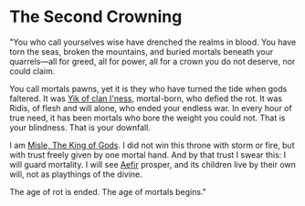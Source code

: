 # The Second Crowning

"You who call yourselves wise have drenched the realms in blood. You have torn the seas, broken the mountains, and buried mortals beneath your quarrels—all for greed, all for power, all for a crown you do not deserve, nor could claim.

You call mortals pawns, yet it is they who have turned the tide when gods faltered. It was [Yik of clan I'ness](../Characters%20of%20Interest/Yik%20of%20clan%20I%27ness.md), mortal-born, who defied the rot. It was Ridis, of flesh and will alone, who ended your endless war. In every hour of true need, it has been mortals who bore the weight you could not. That is your blindness. That is your downfall.

I am [Misle, The King of Gods](../Gods/Wondrous%20Gods/Misle%2C%20The%20King%20of%20Gods.md). I did not win this throne with storm or fire, but with trust freely given by one mortal hand. And by that trust I swear this: I will guard mortality. I will see [Aefir](../Realms/Aefir.md) prosper, and its children live by their own will, not as playthings of the divine.

The age of rot is ended. The age of mortals begins."
